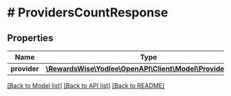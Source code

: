 # # ProvidersCountResponse

## Properties

Name | Type | Description | Notes
------------ | ------------- | ------------- | -------------
**provider** | [**\RewardsWise\Yodlee\OpenAPI\Client\Model\ProvidersCount**](ProvidersCount.md) |  | [optional]

[[Back to Model list]](../../README.md#models) [[Back to API list]](../../README.md#endpoints) [[Back to README]](../../README.md)
